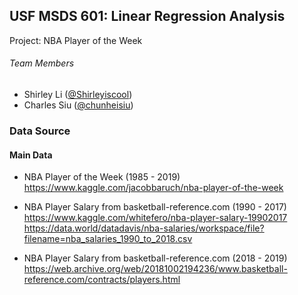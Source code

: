 ## USF MSDS 601: Linear Regression Analysis
Project: NBA Player of the Week

###### Team Members
* Shirley Li ([@Shirleyiscool](https://github.com/Shirleyiscool))
* Charles Siu ([@chunheisiu](https://github.com/chunheisiu))

### Data Source
#### Main Data
- NBA Player of the Week (1985 - 2019)<br>
https://www.kaggle.com/jacobbaruch/nba-player-of-the-week

- NBA Player Salary from basketball-reference.com (1990 - 2017)<br>
https://www.kaggle.com/whitefero/nba-player-salary-19902017<br>
https://data.world/datadavis/nba-salaries/workspace/file?filename=nba_salaries_1990_to_2018.csv

- NBA Player Salary from basketball-reference.com (2018 - 2019)<br>
https://web.archive.org/web/20181002194236/www.basketball-reference.com/contracts/players.html
